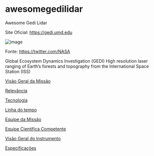 # awesomegedilidar
Awesome Gedi Lidar

Site Oficial: https://gedi.umd.edu

![image](https://user-images.githubusercontent.com/36390710/179752668-fcb95857-77e9-40e0-9acf-c44e119417a6.png)

Fonte: https://twitter.com/NASA

Global Ecosystem Dynamics Investigation (GEDI)
High resolution laser ranging of Earth’s forests and topography from the International Space Station (ISS)

<a href=https://gedi.umd.edu/mission/mission-overview/>Visão Geral da Missão</a>

<a href=https://gedi.umd.edu/mission/relevance/>Relevância</a>

<a href=https://gedi.umd.edu/mission/technology/>Tecnologia</a>

<a href=https://gedi.umd.edu/mission/timeline/>Linha do tempo</a>

<a href=https://gedi.umd.edu/mission/mission-team/>Equipe da Missão</a>

<a href=https://gedi.umd.edu/mission/competed-science-team/>Equipe Científica Competente</a>

<a href=https://gedi.umd.edu/instrument/instrument-overview/>Visão Geral do Instrumento</a>

<a href=https://gedi.umd.edu/instrument/specifications/>Especificações</a>
